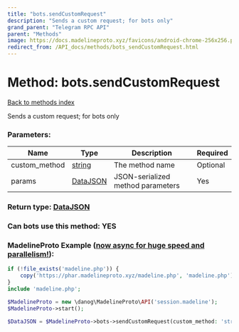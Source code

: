 ```yaml
---
title: "bots.sendCustomRequest"
description: "Sends a custom request; for bots only"
grand_parent: "Telegram RPC API"
parent: "Methods"
image: https://docs.madelineproto.xyz/favicons/android-chrome-256x256.png
redirect_from: /API_docs/methods/bots_sendCustomRequest.html
---
```

# Method: bots.sendCustomRequest
[Back to methods index](index.html)



Sends a custom request; for bots only

### Parameters:

| Name     |    Type       | Description | Required |
|----------|---------------|-------------|----------|
|custom\_method|[string](/API_docs/types/string.html) | The method name | Optional|
|params|[DataJSON](/API_docs/types/DataJSON.html) | JSON-serialized method parameters | Yes|


### Return type: [DataJSON](/API_docs/types/DataJSON.html)

### Can bots use this method: **YES**


### MadelineProto Example ([now async for huge speed and parallelism!](https://docs.madelineproto.xyz/docs/ASYNC.html)):


```php
if (!file_exists('madeline.php')) {
    copy('https://phar.madelineproto.xyz/madeline.php', 'madeline.php');
}
include 'madeline.php';

$MadelineProto = new \danog\MadelineProto\API('session.madeline');
$MadelineProto->start();

$DataJSON = $MadelineProto->bots->sendCustomRequest(custom_method: 'string', params: $DataJSON, );
```

